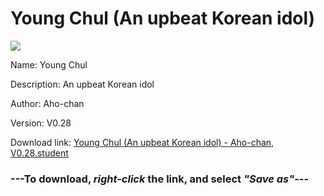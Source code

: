 # Young Chul (An upbeat Korean idol)

<img src = "https://raw.githubusercontent.com/Arbiter1223/Koukou-Gurashi-Custom-Students/master/Students/Files/Young%20Chul%20(An%20upbeat%20Korean%20idol).png">

Name: Young Chul

Description: An upbeat Korean idol

Author: Aho-chan

Version: V0.28

Download link: <a href="https://raw.githubusercontent.com/Arbiter1223/Koukou-Gurashi-Custom-Students/master/Students/Files/Young%20Chul%20(An%20upbeat%20Korean%20idol)%20-%20Aho-chan%2C%20V0.28.student">Young Chul (An upbeat Korean idol) - Aho-chan, V0.28.student</a>

### ---**To download, _right-click_ the link, and select _"Save as"_**---
